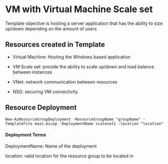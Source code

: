 # VM with Virtual Machine Scale set
Template objective is hosting a server application that has the ability to size up/down depending on the amount of users

## Resources created in Template
* Virtual Machine: Hosting the Windows based application

* VM Scale set: provide the ability to scale up/down and load balance between instances

* VNet: network communication between resources

* NSG: securing VM connectivity

## Resource Deployment
```
New-AzResourceGroupDeployment -ResourceGroupName "groupName" -TemplateFile main.bicep -DeploymentName scaleset1 -location "location"
```
#### Deployment Terms
DeploymentName: Name of the deployment 

location: valid location for the resource group to be located in
